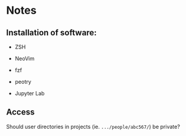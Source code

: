 # Notes

## Installation of software:

- ZSH
- NeoVim
- fzf
- peotry

- Jupyter Lab

## Access

Should user directories in projects (ie. `.../people/abc567/`) be private?
